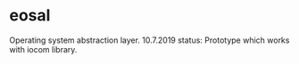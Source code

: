 # eosal
Operating system abstraction layer. 10.7.2019 status: Prototype which works with iocom library. 
